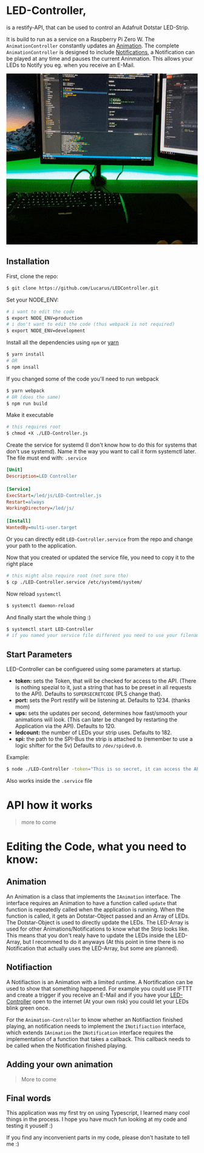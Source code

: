 # LED-Controller,
is a restify-API, that can be used to control an Adafruit Dotstar LED-Strip.

It is build to run as a service on a Raspberry Pi Zero W. The `AnimationController` constantly updates an [Animation](#Animation). The complete `AnimationController` is designed to include [Notifications](#Notification), a Notification can be played at any time and pauses the current Aninmation. This allows your LEDs to Notify you eg. when you receive an E-Mail.

<p align="center">
  <img src="./img/Notification.gif" alt="Notifiaction"
       width="654" height="450">
</p>

## Installation

First, clone the repo:
```bash
$ git clone https://github.com/Lucarus/LEDController.git
```

Set your NODE_ENV:
```bash
# i want to edit the code
$ export NODE_ENV=production
# i don't want to edit the code (thus webpack is not required)
$ export NODE_ENV=development
```

Install all the dependencies using `npm` or [yarn](https://yarnpkg.com/lang/en/)
```bash
$ yarn install
# OR
$ npm insall
```

If you changed some of the code you'll need to run webpack
```bash
$ yarn webpack
# OR (does the same)
$ npm run build
```

Make it executable
```bash
# this requires root
$ chmod +X ./LED-Controller.js
```

Create the service for systemd (I don't know how to do this for systems that don't use systemd). Name it the way you want to call it form systemctl later. The file must end with: `.service`
```ini
[Unit]
Description=LED Controller

[Service]
ExecStart=/led/js/LED-Controller.js
Restart=always
WorkingDirectory=/led/js/

[Install]
WantedBy=multi-user.target
```
Or you can directly edit `LED-Controller.service` from the repo and change your path to the application.

Now that you created or updated the service file, you need to copy it to the right place
```bash
# this might also require root (not sure tho)
$ cp ./LED-Controller.service /etc/systemd/system/
```

Now reload `systemctl`
```bash
$ systemctl daemon-reload
```

And finally start the whole thing :)
```bash
$ systemctl start LED-Controller
# if you named your service file different you need to use your filename (this time without .service)
```

## Start Parameters

LED-Controller can be configuered using some parameters at startup.
- **token:** sets the Token, that will be checked for access to the API. (There is nothing spezial to it, just a string that has to be preset in all requests to the API). Defaults to `SUPERSECRETCODE` (PLS change that).
- **port:** sets the Port restify will be listening at. Defaults to 1234. (thanks mom)
- **ups:** sets the updates per second, determines how fast/smooth your animations will look. (This can later be changed by restarting the Application via the API). Defaults to 120.
- **ledcount:** the number of LEDs your strip uses. Defaults to 182.
- **spi:** the path to the SPI-Bus the strip is attached to (remember to use a logic shifter for the 5v) Defaults to `/dev/spidev0.0`.

Example:
```bash
$ node ./LED-Controller -token="This is so secret, it can access the API" -ups=60 -ledcount=60
```
Also works inside the `.service` file


# API how it works

> more to come

# Editing the Code, what you need to know:

## Animation

An Animation is a class that implements the `IAnimation` interface. The interface requires an Animation to have a function called `update` that function is repeatedly called when the application is running. When the function is called, it gets an Dotstar-Object passed and an Array of LEDs. The Dotstar-Object is used to directly update the LEDs. The LED-Array is used for other Animations/Notifications to know what the Strip looks like. This means that you don't realy have to update the LEDs inside the LED-Array, but I recommed to do it anyways (At this point in time there is no Notification that actually uses the LED-Array, but some are planned).

## Notifiaction

A Notifiaction is an Animation with a limited runtime. A Nortification can be used to show that something happened. For example you could use IFTTT and create a trigger if you receive an E-Mail and if you have your [LED-Controller](#LED-Controller,) open to the internet (At your own risk) you could let your LEDs blink green once.

For the `Animation-Controller` to know whether an Notifiaction finished playing, an notification needs to implement the `INotifiaction` interface, which extends `IAnimation` the `INotification` interface requires the implementation of a function that takes a callback. This callback needs to be called when the Notification finished playing.

## Adding your own animation

> More to come

## Final words

This application was my first try on using Typescript, I learned many cool things in the process. I hope you have much fun looking at my code and testing it youself :)

If you find any inconvenient parts in my code, please don't hasitate to tell me :) 